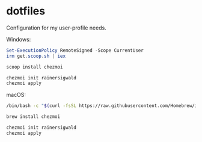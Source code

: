 # dotfiles
Configuration for my user-profile needs.

Windows:

```powershell
Set-ExecutionPolicy RemoteSigned -Scope CurrentUser
irm get.scoop.sh | iex

scoop install chezmoi

chezmoi init rainersigwald
chezmoi apply
```

macOS:

```sh
/bin/bash -c "$(curl -fsSL https://raw.githubusercontent.com/Homebrew/install/HEAD/install.sh)"

brew install chezmoi

chezmoi init rainersigwald
chezmoi apply
```
